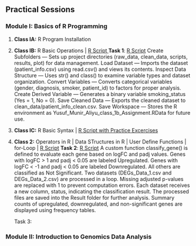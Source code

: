 ## Practical Sessions  

### Module I: Basics of R Programming  
1. **Class IA:** R Program Installation
3. **Class IB:** R Basic Operations | [R Script ](https://github.com/aymunir1/AI_Omics_Internship_2025/blob/main/Class_1b.R)
 **Task 1**: [R Script](https://github.com/aymunir1/AI_Omics_Internship_2025/blob/main/Yusuf_Munir_Aliyu_Assignment%201b.R)
Create Subfolders — Sets up project directories (raw_data, clean_data, scripts, results, plot) for data management.
Load Dataset — Imports the dataset (patient_info.csv) using read.csv() and views its contents.
Inspect Data Structure — Uses str() and class() to examine variable types and dataset organization.
Convert Variables — Converts categorical variables (gender, diagnosis, smoker, patient_id) to factors for proper analysis.
Create Derived Variable — Generates a binary variable smoking_status (Yes = 1, No = 0).
Save Cleaned Data — Exports the cleaned dataset to clean_data/patient_info_clean.csv.
Save Workspace — Stores the R environment as Yusuf_Munir_Aliyu_class_1b_Assignment.RData for future use.

5. **Class IC:** R Basic Syntax | [R Script with Practice Excercises](https://github.com/aymunir1/AI_Omics_Internship_2025/blob/main/Class_1c.R)

7. **Class 2:** Operators in R | Data STructures in R  | User Define Functions | for-Loop | [R Script](https://github.com/aymunir1/AI_Omics_Internship_2025/edit/main/Class_2.R)
**Task 2**: [R Script](https://github.com/aymunir1/AI_Omics_Internship_2025/edit/main/Yusuf_Munir_Aliyu_class_2_Assignment.R#L15C0)
A custom function classify_gene() is defined to evaluate each gene based on logFC and padj values.
Genes with logFC > 1 and padj < 0.05 are labeled Upregulated.
Genes with logFC < -1 and padj < 0.05 are labeled Downregulated.
All others are classified as Not Significant.
Two datasets (DEGs_Data_1.csv and DEGs_Data_2.csv) are processed in a loop.
Missing adjusted p-values are replaced with 1 to prevent computation errors.
Each dataset receives a new column, status, indicating the classification result.
The processed files are saved into the Result folder for further analysis.
Summary counts of upregulated, downregulated, and non-significant genes are displayed using frequency tables.
   

    Task 3:
 ### Module II: Introduction to Genomics Data Analysis   
